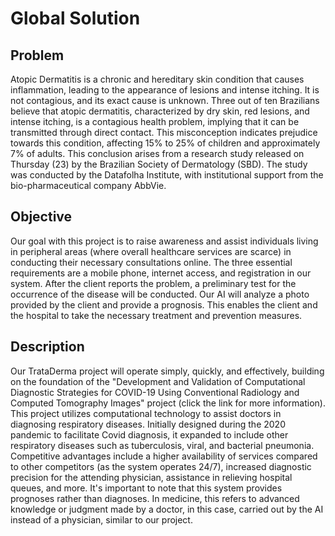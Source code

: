 # Global Solution

## Problem
Atopic Dermatitis is a chronic and hereditary skin condition that causes inflammation, leading to the appearance of lesions and intense itching. It is not contagious, and its exact cause is unknown. Three out of ten Brazilians believe that atopic dermatitis, characterized by dry skin, red lesions, and intense itching, is a contagious health problem, implying that it can be transmitted through direct contact. This misconception indicates prejudice towards this condition, affecting 15% to 25% of children and approximately 7% of adults. This conclusion arises from a research study released on Thursday (23) by the Brazilian Society of Dermatology (SBD). The study was conducted by the Datafolha Institute, with institutional support from the bio-pharmaceutical company AbbVie.

## Objective
Our goal with this project is to raise awareness and assist individuals living in peripheral areas (where overall healthcare services are scarce) in conducting their necessary consultations online. The three essential requirements are a mobile phone, internet access, and registration in our system. After the client reports the problem, a preliminary test for the occurrence of the disease will be conducted. Our AI will analyze a photo provided by the client and provide a prognosis. This enables the client and the hospital to take the necessary treatment and prevention measures.

## Description
Our TrataDerma project will operate simply, quickly, and effectively, building on the foundation of the "Development and Validation of Computational Diagnostic Strategies for COVID-19 Using Conventional Radiology and Computed Tomography Images" project (click the link for more information). This project utilizes computational technology to assist doctors in diagnosing respiratory diseases. Initially designed during the 2020 pandemic to facilitate Covid diagnosis, it expanded to include other respiratory diseases such as tuberculosis, viral, and bacterial pneumonia. Competitive advantages include a higher availability of services compared to other competitors (as the system operates 24/7), increased diagnostic precision for the attending physician, assistance in relieving hospital queues, and more. It's important to note that this system provides prognoses rather than diagnoses. In medicine, this refers to advanced knowledge or judgment made by a doctor, in this case, carried out by the AI instead of a physician, similar to our project.

